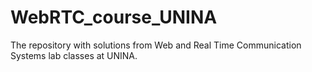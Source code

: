 # WebRTC_course_UNINA

The repository with solutions from Web and Real Time Communication Systems lab classes at UNINA.